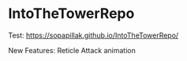 # IntoTheTowerRepo
Test: https://sopapillak.github.io/IntoTheTowerRepo/

New Features:
Reticle
Attack animation
